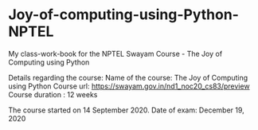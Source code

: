 # Joy-of-computing-using-Python-NPTEL
My class-work-book for the NPTEL Swayam Course  - The Joy of Computing using Python

Details regarding the course:
Name of the course: The Joy of Computing using Python 
Course url: https://swayam.gov.in/nd1_noc20_cs83/preview
Course duration : 12 weeks 

The course started on 14 September 2020.
Date of exam: December 19, 2020 

